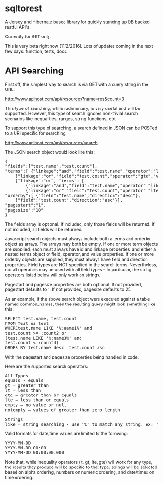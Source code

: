 # sqltorest
A Jersey and Hibernate based library for quickly standing up DB backed restful API's.

Currently for GET only.

This is very beta right now (11/2/2016). Lots of updates coming in the next few days: function, tests, docs.

# API Searching

First off, the simplest way to search is via GET with a query string in the URL:

http://www.apihost.com/api/resources?name=res&count=3

This type of searching, while rudimentary, is very useful and will be supported. However, this type of search ignores non-trivial search scenarios like inequalities, ranges, string functions, etc.

To support this type of searching, a search defined in JSON can be POSTed to a URI specific for searching:

http://www.apihost.com/api/resources/search

The JSON search object would look like this:
<pre>
{
"fields":["test.name","test.count"],
"terms":[ {"linkage":"and","field":"test.name","operator":"like","value":"%res%","id":"1"}, 
    {"linkage":"or","field":"test.count","operator":"gte","value":"3", "id":"2"}, 
    {"linkage":"or", "terms": [
        {"linkage":"and","field":"test.name","operator":"like","value":"ros%","id":"3"},  
        {"linkage":"or","field":"test.count","operator":"lte","value":"3", "id":"4"} ]}],
"orderby":[ {"field":"test.name","direction":"desc"}, 
    {"field":"test.count","direction":"asc"}],
"pagestart":"1",
"pagesize":"10"
}
</pre>
The fields array is optional. If included, only those fields will be returned. If not included, all fields will be returned.

Javascript search objects must always include both a terms and orderby object as arrays. The arrays may both be empty. If one or more term objects are supplied, each must always have id and linkage properties, and either a nested terms object or field, operator, and value properties. If one or more orderby objects are supplied, they must always have field and direction properties. Field types are NOT specified in the search terms. Nevertheless, not all operators may be used with all field types – in particular, the string operators listed below will only work on strings.

Pagestart and pagesize properties are both optional. If not provided, pagestart defaults to 1. If not provided, pagesize defaults to 25.

As an example, if the above search object were executed against a table named common_names, then the resulting query might look something like this:
<pre>
SELECT test.name, test.count
FROM Test as test
WHEREtest.name LIKE '%:name1%' and
test.count &gt;= :count2 or
(test.name LIKE '%:name3%' and
test.count &lt; :count4)
ORDER BY test.name desc, test.count asc
</pre>
With the pagestart and pagesize properties being handled in code.

Here are the supported search operators:
<pre>
All Types
equals - equals
gt – greater than
lt – less than
gte – greater than or equals
lte – less than or equals
empty – no value or null
notempty – values of greater than zero length

Strings
like – string searching - use '%' to match any string. ex: 'Dav%' finds any string beginning with 'Dav'.
</pre>
Valid formats for date/time values are limited to the following:
<pre>
YYYY-MM-DD
YYYY-MM-DD 00:00
YYYY-MM-DD 00:00:00.000
</pre>
Note that, while inequality operators (lt, gt, lte, gte) will work for any type, the results they produce will be specific to that type: strings will be selected based on alpha ordering, numbers on numeric ordering, and date/times on time ordering.
